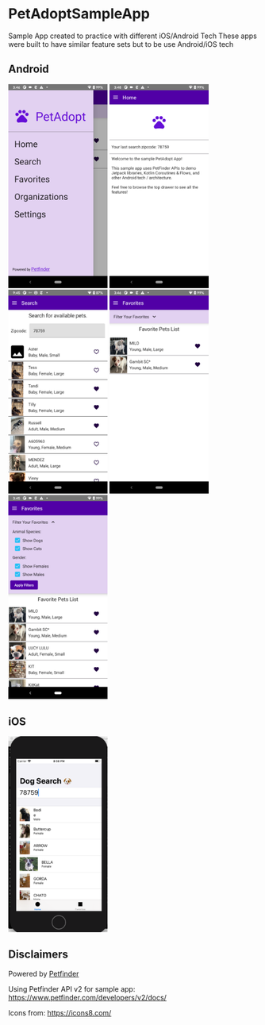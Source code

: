 # PetAdoptSampleApp
Sample App created to practice with different iOS/Android Tech
These apps were built to have similar feature sets but to be use Android/iOS tech

## Android

<img src="./android/Screenshots/drawer.png" width="200"/> <img src="./android/Screenshots/home.png" width="200"/> <img src="./android/Screenshots/search_favorite.png" width="200"/> <img src="./android/Screenshots/favorites.png" width="200"/> <img src="./android/Screenshots/all_filters.png" width="200"/>

## iOS

<img src="./ios/Screenshots/search.png" width="200"/>

## Disclaimers

Powered by [Petfinder](www.petfinder.com)

Using Petfinder API v2 for sample app:
https://www.petfinder.com/developers/v2/docs/

Icons from: https://icons8.com/
